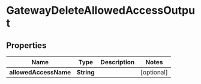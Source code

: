 

# GatewayDeleteAllowedAccessOutput


## Properties

| Name | Type | Description | Notes |
|------------ | ------------- | ------------- | -------------|
|**allowedAccessName** | **String** |  |  [optional] |



